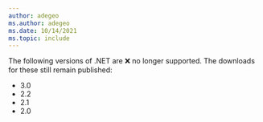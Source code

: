 ```yaml
---
author: adegeo
ms.author: adegeo
ms.date: 10/14/2021
ms.topic: include
---
```


The following versions of .NET are ❌ no longer supported. The downloads for these still remain published:

- 3.0
- 2.2
- 2.1
- 2.0
